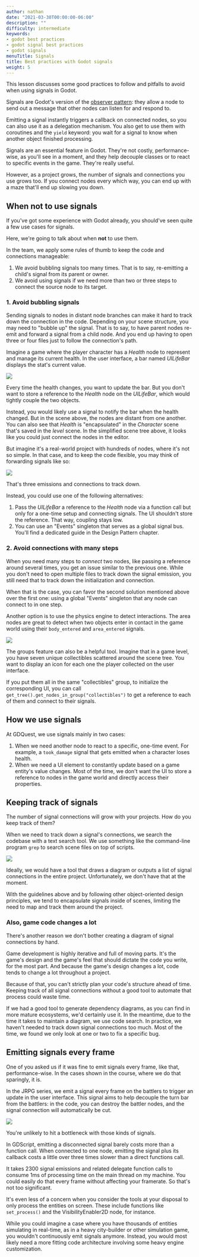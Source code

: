 ```yaml
---
author: nathan
date: "2021-03-30T00:00:00-06:00"
description: ""
difficulty: intermediate
keywords:
- godot best practices
- godot signal best practices
- godot signals
menuTitle: Signals
title: Best practices with Godot signals
weight: 5
---
```


This lesson discusses some good practices to follow and pitfalls to avoid when using signals in Godot.

Signals are Godot's version of the [observer pattern](http://gameprogrammingpatterns.com/observer.html): they allow a node to send out a message that other nodes can listen for and respond to.

Emitting a signal instantly triggers a callback on connected nodes, so you can also use it as a delegation mechanism. You also get to use them with coroutines and the `yield` keyword: you wait for a signal to know when another object finished processing.

Signals are an essential feature in Godot. They're not costly, performance-wise, as you'll see in a moment, and they help decouple classes or to react to specific events in the game. They're really useful.

However, as a project grows, the number of signals and connections you use grows too. If you connect nodes every which way, you can end up with a maze that'll end up slowing you down.

## When not to use signals

If you've got some experience with Godot already, you should've seen quite a few use cases for signals.

Here, we're going to talk about when **not** to use them.

In the team, we apply some rules of thumb to keep the code and connections manageable:

1. We avoid bubbling signals too many times. That is to say, re-emitting a child's signal from its parent or owner.
1. We avoid using signals if we need more than two or three steps to connect the source node to its target.

### 1. Avoid bubbling signals

Sending signals to nodes in distant node branches can make it hard to track down the connection in the code. Depending on your scene structure, you may need to "bubble up" the signal. That is to say, to have parent nodes re-emit and forward a signal from a child node. And you end up having to open three or four files just to follow the connection's path.

Imagine a game where the player character has a _Health_ node to represent and manage its current health. In the user interface, a bar named _UILifeBar_ displays the stat's current value.

![](signals-bubbling-scene-structure.png)

Every time the health changes, you want to update the bar. But you don't want to store a reference to the _Health_ node on the _UILifeBar_, which would tightly couple the two objects.

Instead, you would likely use a signal to notify the bar when the health changed. But in the scene above, the nodes are distant from one another. You can also see that _Health_ is "encapsulated" in the _Character_ scene that's saved in the _level_ scene. In the simplified scene tree above, it looks like you could just connect the nodes in the editor. 

But imagine it's a real-world project with hundreds of nodes, where it's not so simple. In that case, and to keep the code flexible, you may think of forwarding signals like so:

![](signals-bubbling.png)

That's three emissions and connections to track down.

Instead, you could use one of the following alternatives:

1. Pass the _UILifeBar_ a reference to the _Health_ node via a function call but only for a one-time setup and connecting signals. The UI shouldn't store the reference. That way, coupling stays low.
2. You can use an "Events" singleton that serves as a global signal bus. You'll find a dedicated guide in the Design Pattern chapter.

### 2. Avoid connections with many steps

When you need many steps to _connect_ two nodes, like passing a reference around several times, you get an issue similar to the previous one. While you don't need to open multiple files to track down the signal emission, you still need that to track down the initialization and connection.

When that is the case, you can favor the second solution mentioned above over the first one: using a global "Events" singleton that any node can connect to in one step.

Another option is to use the physics engine to detect interactions. The area nodes are great to detect when two objects enter in contact in the game world using their `body_entered` and `area_entered` signals.

![](using-area-nodes.png)

The groups feature can also be a helpful tool. Imagine that in a game level, you have seven unique collectibles scattered around the scene tree. You want to display an icon for each one the player collected on the user interface.

If you put them all in the same "collectibles" group, to initialize the corresponding UI, you can call `get_tree().get_nodes_in_group("collectibles")` to get a reference to each of them and connect to their signals.

## How we use signals

At GDQuest, we use signals mainly in two cases:

1.  When we need another node to react to a specific, one-time event. For example, a `took_damage` signal that gets emitted when a character loses health.
2.  When we need a UI element to constantly update based on a game entity's value changes. Most of the time, we don't want the UI to store a reference to nodes in the game world and directly access their properties.

## Keeping track of signals

The number of signal connections will grow with your projects. How do you keep track of them?

When we need to track down a signal's connections, we search the codebase with a text search tool. We use something like the command-line program `grep` to search scene files on top of scripts.

![](using-grep-in-emacs.png)

Ideally, we would have a tool that draws a diagram or outputs a list of signal connections in the entire project. Unfortunately, we don't have that at the moment.

With the guidelines above and by following other object-oriented design principles, we tend to encapsulate signals inside of scenes, limiting the need to map and track them around the project.

### Also, game code changes a lot

There's another reason we don't bother creating a diagram of signal connections by hand.

Game development is highly iterative and full of moving parts. It's the game's design and the game's feel that should dictate the code you write, for the most part. And because the game's design changes a lot, code tends to change a lot throughout a project.

Because of that, you can't strictly plan your code's structure ahead of time. Keeping track of all signal connections without a good tool to automate that process could waste time.

If we had a good tool to generate dependency diagrams, as you can find in more mature ecosystems, we'd certainly use it. In the meantime, due to the time it takes to maintain a diagram, we use code search. In practice, we haven't needed to track down signal connections too much. Most of the time, we found we only look at one or two to fix a specific bug.

## Emitting signals every frame

One of you asked us if it was fine to emit signals every frame, like that, performance-wise. In the cases shown in the course, where we do that sparingly, it is.

In the JRPG series, we emit a signal every frame on the battlers to trigger an update in the user interface. This signal aims to help decouple the turn bar from the battlers: in the code, you can destroy the battler nodes, and the signal connection will automatically be cut.

![](jrpg-game-demo.jpg)

You're unlikely to hit a bottleneck with those kinds of signals.

In GDScript, emitting a disconnected signal barely costs more than a function call. When connected to one node, emitting the signal plus its callback costs a little over three times slower than a direct functions call.

It takes 2300 signal emissions and related delegate function calls to consume 1ms of processing time on the main thread on my machine. You could easily do that every frame without affecting your framerate. So that's not too significant.

It's even less of a concern when you consider the tools at your disposal to only process the entities on screen. These include functions like `set_process()` and the VisibilityEnabler2D node, for instance.

While you could imagine a case where you have thousands of entities simulating in real-time, as in a heavy city-builder or other simulation game, you wouldn't continuously emit signals anymore. Instead, you would most likely need a more fitting code architecture involving some heavy engine customization.
